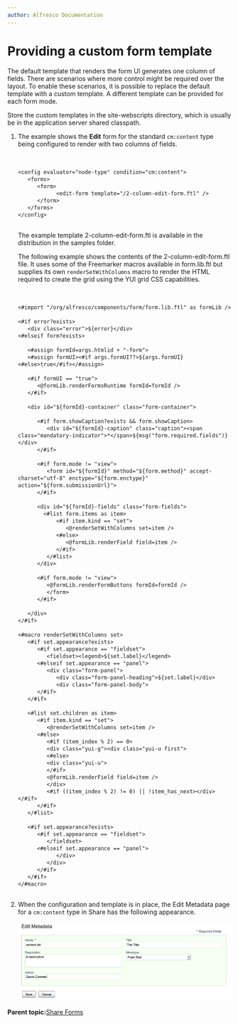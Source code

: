 ```yaml
---
author: Alfresco Documentation
---
```


# Providing a custom form template

The default template that renders the form UI generates one column of fields. There are scenarios where more control might be required over the layout. To enable these scenarios, it is possible to replace the default template with a custom template. A different template can be provided for each form mode.

Store the custom templates in the site-webscripts directory, which is usually be in the application server shared classpath.

1.  The example shows the **Edit** form for the standard `cm:content` type being configured to render with two columns of fields.

    ```
    
    
    <config evaluator="node-type" condition="cm:content">
       <forms>
          <form>
                <edit-form template="/2-column-edit-form.ftl" />
          </form>
       </forms>
    </config>
    
    
    ```

    The example template 2-column-edit-form.ftl is available in the distribution in the samples folder.

    The following example shows the contents of the 2-column-edit-form.ftl file. It uses some of the Freemarker macros available in form.lib.ftl but supplies its own `renderSetWithColumns` macro to render the HTML required to create the grid using the YUI grid CSS capabilities.

    ```
    
               
    <#import "/org/alfresco/components/form/form.lib.ftl" as formLib />
    
    <#if error?exists>
       <div class="error">${error}</div>
    <#elseif form?exists>
    
       <#assign formId=args.htmlid + "-form">
       <#assign formUI><#if args.formUI??>${args.formUI}<#else>true</#if></#assign>
    
       <#if formUI == "true">
          <@formLib.renderFormsRuntime formId=formId />
       </#if>
       
       <div id="${formId}-container" class="form-container">
          
          <#if form.showCaption?exists && form.showCaption>
             <div id="${formId}-caption" class="caption"><span class="mandatory-indicator">*</span>${msg("form.required.fields")}</div>
          </#if>
             
          <#if form.mode != "view">
             <form id="${formId}" method="${form.method}" accept-charset="utf-8" enctype="${form.enctype}" action="${form.submissionUrl}">
          </#if>
          
          <div id="${formId}-fields" class="form-fields"> 
            <#list form.items as item>
                <#if item.kind == "set">
                   <@renderSetWithColumns set=item />
                <#else>
                   <@formLib.renderField field=item />
                </#if>
             </#list>
          </div>
             
          <#if form.mode != "view">
             <@formLib.renderFormButtons formId=formId />
             </form>
          </#if>
    
       </div>
    </#if>
    
    <#macro renderSetWithColumns set>
       <#if set.appearance?exists>
          <#if set.appearance == "fieldset">
             <fieldset><legend>${set.label}</legend>
          <#elseif set.appearance == "panel">
             <div class="form-panel">
                <div class="form-panel-heading">${set.label}</div>
                <div class="form-panel-body">
          </#if>
       </#if>
       
       <#list set.children as item>
          <#if item.kind == "set">
             <@renderSetWithColumns set=item />
          <#else>
             <#if (item_index % 2) == 0>
             <div class="yui-g"><div class="yui-u first">
             <#else>
             <div class="yui-u">
             </#if>
             <@formLib.renderField field=item />
             </div>
             <#if ((item_index % 2) != 0) || !item_has_next></div></#if>
          </#if>
       </#list>
       
       <#if set.appearance?exists>
          <#if set.appearance == "fieldset">
             </fieldset>
          <#elseif set.appearance == "panel">
                </div>
             </div>
          </#if>
       </#if>
    </#macro>
    
    
    ```

2.  When the configuration and template is in place, the Edit Metadata page for a `cm:content` type in Share has the following appearance.

    ![](../images/Fields_in_2_columns.png)


**Parent topic:**[Share Forms](../concepts/forms-intro.md)


